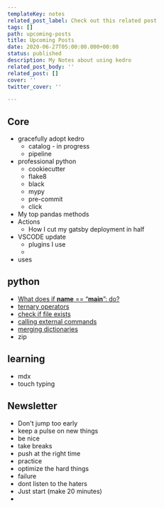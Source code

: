```yaml
---
templateKey: notes
related_post_label: Check out this related post
tags: []
path: upcoming-posts
title: Upcoming Posts
date: 2020-06-27T05:00:00.000+00:00
status: published
description: My Notes about using kedro
related_post_body: ''
related_post: []
cover: ''
twitter_cover: ''

---
```

## Core

* gracefully adopt kedro
  * catalog - in progress
  * pipeline
* professional python
  * cookiecutter
  * flake8
  * black
  * mypy
  * pre-commit
  * click
* My top pandas methods
* Actions
  * How I cut my gatsby deployment in half
* VSCODE update
  * plugins I use
  * 
* uses

## python

* [What does if **name** == “**main**”: do?](https://stackoverflow.com/questions/419163/what-does-if-name-main-do) 
* [ternary operators](https://stackoverflow.com/questions/394809/does-python-have-a-ternary-conditional-operator)
* [check if file exists](https://stackoverflow.com/questions/82831/how-do-i-check-whether-a-file-exists-without-exceptions)
* [calling external commands](https://stackoverflow.com/questions/89228/calling-an-external-command-from-python)
* [merging dictionaries](https://stackoverflow.com/questions/38987/how-do-i-merge-two-dictionaries-in-a-single-expression-in-python-taking-union-o)
* zip 

## learning

* mdx
* touch typing

## Newsletter

* Don't jump too early
* keep a pulse on new things
* be nice
* take breaks
* push at the right time
* practice
* optimize the hard things
* failure
* dont listen to the haters
* Just start (make 20 minutes)
* 
